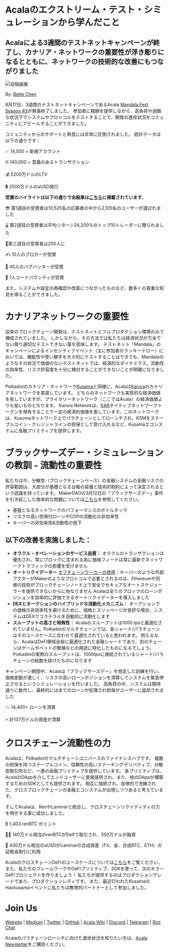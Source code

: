 # Acalaのエクストリーム・テスト・シミュレーションから学んだこと

## Acalaによる3週間のテストネットキャンペーンが終了し、カナリア・ネットワークの重要性が浮き彫りになるとともに、ネットワークの技術的な改善にもつながりました

![投稿画像](https://miro.medium.com/max/1600/1*lGVbzGOgp5M3DqCPtAds8A.jpeg)

By: [Bette Chen](https://medium.com/u/8d475d21e811?source=post_page-----5ef5769a0902--------------------------------)

8月17日、3週間のテストネットキャンペーンであるAcala [Mandala Fest Season #3](https://medium.com/acalanetwork/acala-mandala-festival-season-3-d0a6f155c154)が無事終了しました。 参加者に報酬を提供しながら、高負荷や過酷な状況下でシステムやプロトコルをテストすることで、開発の進捗状況をコミュニティにアピールすることができました。

コミュニティからのサポートと熱意には非常に圧倒されました。 統計データは以下の通りです：

✅ 14,500 + 新規アカウント

⛓️ 140,000 + 意義のあるトランザクション

💰 5200万ドルのLTV

💲 2500万ドルのaUSD発行

**受賞のハイライトは以下の通りで全結果は[**こちら**](https://github.com/AcalaNetwork/Acala/wiki/W.-Contribution-&-Rewards#season-3-prize-giving)に掲載されています**。

😎 第1週目の受賞者は10,525名の応募者の中から2,105名のユーザーが選ばれました

[⌛](https://emojipedia.org/hourglass-done/) 第2週目の受賞者は平均リターン24,200%のトップ10トレーダーに贈られました

🌋第三週目の受賞者は200人に

✍️ 10人のブロガーが受賞

🐞 45人のバグハンターが受賞

🤖️ 1人コードバウンティが受賞

また、システムや設定の再確認や改善につながったものなど、数多くの貴重な知見を得ることができました。

# カナリアネットワークの重要性

従来のブロックチェーン開発は、テストネットとフルプロダクション環境のみで構成されていました。 しかしながら、その方法では私たちは経済状況が万全でない限り適切なテストできない事を意味します。 テストネット「Mandala」のキャンペーンによるインセンティブイベント（主に参加者のラッキードロー）においては、機能性や使い勝手を大々的にテストすることはできても、Mandalaのようなその状況で価値のないテストネットでは、経済的なダイナミクス、流動性の効率性、リスク許容度を十分に検討することができないことが明確になりました。

Polkadotのカナリア・ネットワーク[Kusama](http://kusama.network)と同様に、Acalaは[Karura](https://github.com/AcalaNetwork/Acala/wiki/1.-Get-Started#acala-trilogy-networks)のカナリアネットワークを実装しています。 どちらのネットワークも実質的な経済価値を有していますが、プライマリーネットワーク（ここではAcala）の経済価値よりも低いものとなります。 Karura Networkは、[KAR](https://github.com/AcalaNetwork/Acala/wiki/V.-ACA-&-KAR)ネイティブネットワークトークンを保有することで一定の経済的価値を表しています。このネットワークは、Kusumaネットワーク上でパラチェーンとしてローンチされ、KSMをステーブルコイン・クレジットラインの担保として受け入れるなど、Kusamaエコシステムに金融プリミティブを提供します。

# ブラックサーズデー・シミュレーションの教訓 - 流動性の重要性

私たちは今、分散型（ブロックチェーンベース）の金融システムの金融リスクの許容範囲は、大部分が基礎となる台帳の容量と技術的制約によって決定されるという認識を持っています。 MakerDAOの3月12日の「ブラックサーズデー」事件を引き起こした根本的な問題については[こちら](https://medium.com/acalanetwork/regaining-confidence-in-decentralized-stablecoins-bd98ba8e3c83)を参照してください。

- 基盤となるネットワークのパフォーマンスのボトルネック
- リスクの高い担保付ローンやCDPの流動化の非効率性
- キーパーの非効率性&流動性の低下

## 以下の改善を実施しました：

- **オラクル・オペレーションのサービス品質：** オラクルのトランザクションは優先され、常にブロックに含まれる為に価格フィードは常に最新でネットワークトラフィックの影響を受けません
- **オートリクイデーター** [オフチェーンワーカーの使用](https://www.parity.io/substrate-off-chain-workers-secure-and-efficient-computing-intensive-tasks/)：キーパーのような外部アクターがMakerのようなプロトコルで必要とされるのは、Ethereumや同様の技術がブロックチェーンノード上で安全でセキュアなオートスケジューラーを提供できないからに他なりません Acalaは全てのブロックのローンポジションを効率的に評価できるオートリクイデーターを導入しました
- **DEXとオークションのハイブリッドな流動化メカニズム：** オークションでの価格の非効率性を避けるために、価格とスリッページが良好な場合、システムはDEXでコラテラルを自動的に流動化します
- **スループットの高さと特殊性：** Acalaのスループットは1000 tpsと最適化されていません。Polkadotのマルチチェーンでは、各シャード/パラチェーンはそのユースケースに合わせて最適化されていると思われます。 例えるなら、AcalaはDeFi領域全般に最適化された金融シャードであり、別のチェーンはゲームやペットの繁殖などの用途に特化したものになるでしょう。 Polkadotの実際のスループットは、1000tpsに接続されているシャード/パラチェーンの総数を掛けたものになります

キャンペーン期間中、Acalaは「ブラックサーズデー」を想定した訓練を行い、価格変動が激しく、リスクの高いローンポジションを清算してシステムを緊急停止させるというシミュレーションを行いました。 高負荷の中、システムは期待通りに動作し、最終的には全てのローンが処理され担保がユーザーに返却されました

📉 14,400+ ローンを清算

⚡️ 計137万ドルの資産が清算

# クロスチェーン流動性の力

Acalaは、Polkadotのマルチチェーンユニバースのファイナンスハブです。 複数の担保を持つステーブルコイン、信頼性の高いステーキングデリバティブ、分散型取引所など、一連の金融プリミティブを提供しています。 各プリミティブは、AcalaのDAppを介してエンドユーザーに直接提供され、また、他のDAppが構築するためのSDKとしても提供されます。 相互に接続され、自律的で洗練された、クロスブロックチェーンの金融エコシステムが出現しつつあると考えています。

そしてAcalaは、RenやLaminarと統合し、クロスチェーンリクイディティの力を明示する事に成功しました。

₿ 1,403 renBTC がミント

👨‍🌾 140万ドル相当のrenBTCがDeXで取引され、550万ドルが融資

🌈 430万ドル相当のaUSDがLaminarの合成資産（FX、金、合成BTC、ETH）の証拠金取引に利用

AcalaのクロスチェーンDeFiのユースケースについては[こちら](https://github.com/AcalaNetwork/Acala/wiki/T.-Cross-chain-DeFi)をご覧ください。また、私たちのフレームワークやDeFiプリミティブ、SDKを使って、次のキラーDeFiプロジェクトを作りましょう！ 私たちが提供するのはプロダクショングレードであり、プロダクションレディです。 また、最近行われたKusamaのHackusamaイベントに私たちは教育的パートナーとして参加しました。

# Join Us

[Website](https://acala.network/) | [Medium](https://medium.com/acalanetwork) | [Twitter](https://twitter.com/AcalaNetwork) | [GitHub](https://github.com/AcalaNetwork/Acala) | [Acala Wiki](https://github.com/AcalaNetwork/Acala/wiki) | [Discord](https://discord.gg/vdbFVCH) | [Telegram](https://t.me/acalaofficial) | [Riot Chat](https://riot.im/app/#/room/#acala:matrix.org)

Acalaのパラチェーンローンチに向けた進捗状況を知りたい方は、[Acala Newsletter](https://share.hsforms.com/1X9RxkXk-R62I0VNbATaDXw4h8qc)をご購読ください。
